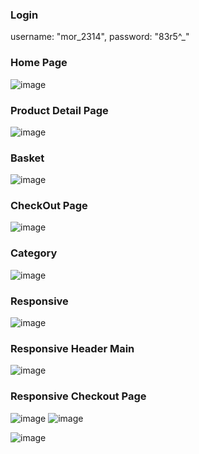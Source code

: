 ### Login
username: "mor_2314",
password: "83r5^_"

### Home Page
![image](https://user-images.githubusercontent.com/98692987/186139239-14661f6e-8068-4aec-a961-4a0b91aed273.png)

### Product Detail Page 
![image](https://user-images.githubusercontent.com/98692987/186139303-d85c4bbf-dd5c-4a75-b58b-3d526917d9df.png)

### Basket 
![image](https://user-images.githubusercontent.com/98692987/186139417-05dfbf92-0e15-46e6-a9cc-c558072a83ae.png)

### CheckOut Page
![image](https://user-images.githubusercontent.com/98692987/186139500-c433b6e6-28a4-4a45-92ac-fe0edf10c5a8.png)


### Category 
![image](https://user-images.githubusercontent.com/98692987/186139608-0e0f370d-fc90-40a8-9d66-5ef37277d221.png)


### Responsive
![image](https://user-images.githubusercontent.com/98692987/186139710-3d3e38bf-81be-4bb9-a81b-02ef9dc403ab.png)

### Responsive Header Main
![image](https://user-images.githubusercontent.com/98692987/186139774-6d2f460e-df9a-4b4f-a49b-58ef32f34773.png)

### Responsive Checkout Page
![image](https://user-images.githubusercontent.com/98692987/186139844-68530d25-b425-44d2-bf68-c5940944fbda.png)
![image](https://user-images.githubusercontent.com/98692987/186139879-1bae52ba-f864-4ba4-9254-9f1126ff7e76.png)


 ![image](https://user-images.githubusercontent.com/98692987/186445900-de022ec6-e369-46df-8491-9c487bdf9574.png)

